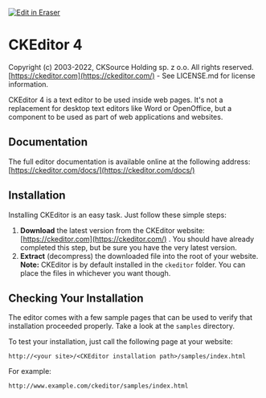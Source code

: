 <p><a target="_blank" href="https://app.eraser.io/workspace/nTzpCYg6cxt3DXmv4TFT" id="edit-in-eraser-github-link"><img alt="Edit in Eraser" src="https://firebasestorage.googleapis.com/v0/b/second-petal-295822.appspot.com/o/images%2Fgithub%2FOpen%20in%20Eraser.svg?alt=media&amp;token=968381c8-a7e7-472a-8ed6-4a6626da5501"></a></p>

# CKEditor 4
Copyright (c) 2003-2022, CKSource Holding sp. z o.o. All rights reserved.
[﻿https://ckeditor.com](https://ckeditor.com/) - See LICENSE.md for license information.

CKEditor 4 is a text editor to be used inside web pages. It's not a replacement
for desktop text editors like Word or OpenOffice, but a component to be used as
part of web applications and websites.

## Documentation
The full editor documentation is available online at the following address:
[﻿https://ckeditor.com/docs/](https://ckeditor.com/docs/) 

## Installation
Installing CKEditor is an easy task. Just follow these simple steps:

1. **Download** the latest version from the CKEditor website:
[﻿https://ckeditor.com](https://ckeditor.com/) . You should have already completed this step, but be
sure you have the very latest version.
2. **Extract** (decompress) the downloaded file into the root of your website.
**Note:** CKEditor is by default installed in the `ckeditor` folder. You can
place the files in whichever you want though.

## Checking Your Installation
The editor comes with a few sample pages that can be used to verify that
installation proceeded properly. Take a look at the `samples` directory.

To test your installation, just call the following page at your website:

```
http://<your site>/<CKEditor installation path>/samples/index.html
```
For example:

```
http://www.example.com/ckeditor/samples/index.html
```




<!--- Eraser file: https://app.eraser.io/workspace/nTzpCYg6cxt3DXmv4TFT --->